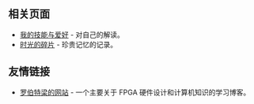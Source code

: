 
## 相关页面

- [我的技能与爱好](https://blog.ericzhuochen.com/abilities/) - 对自己的解读。
- [时光的碎片](https://zyxir.github.io/memories/) - 珍贵记忆的记录。

## 友情链接

- [罗伯特梁的网站](https://www.robertliang.club/) - 一个主要关于 FPGA 硬件设计和计算机知识的学习博客。